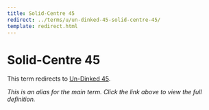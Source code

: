 ```yaml
---
title: Solid-Centre 45
redirect: ../terms/u/un-dinked-45-solid-centre-45/
template: redirect.html
---
```


# Solid-Centre 45

This term redirects to [Un-Dinked 45](../terms/u/un-dinked-45-solid-centre-45/).

*This is an alias for the main term. Click the link above to view the full definition.*
